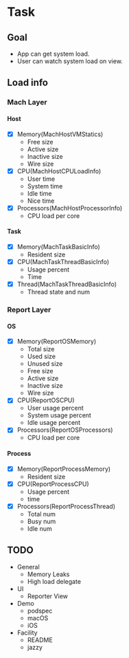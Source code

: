 # Task
## Goal
- App can get system load.
- User can watch system load on view.

## Load info
### Mach Layer
#### Host
- [x] Memory(MachHostVMStatics)
  - Free size
  - Active size
  - Inactive size
  - Wire size
- [x] CPU(MachHostCPULoadInfo)
  - User time
  - System time
  - Idle time
  - Nice time
- [x] Processors(MachHostProcessorInfo) 
  - CPU load per core
#### Task
- [x] Memory(MachTaskBasicInfo)
  - Resident size
- [x] CPU(MachTaskThreadBasicInfo)
  - Usage percent
  - Time
- [x] Thread(MachTaskThreadBasicInfo)
  - Thread state and num

### Report Layer
#### OS
- [x] Memory(ReportOSMemory)
  - Total size
  - Used size
  - Unused size
  - Free size
  - Active size
  - Inactive size
  - Wire size
- [x] CPU(ReportOSCPU)
  - User usage percent
  - System usage percent
  - Idle usage percent
- [x] Processors(ReportOSProcessors)
  - CPU load per core
#### Process
- [x] Memory(ReportProcessMemory)
  - Resident size
- [x] CPU(ReportProcessCPU)
  - Usage percent
  - time
- [x] Processors(ReportProcessThread)
  - Total num
  - Busy num
  - Idle num

## TODO
- General
  - Memory Leaks
  - High load delegate
- UI
  - Reporter View
- Demo
  - podspec
  - macOS
  - iOS
- Facility
  - README
  - jazzy
